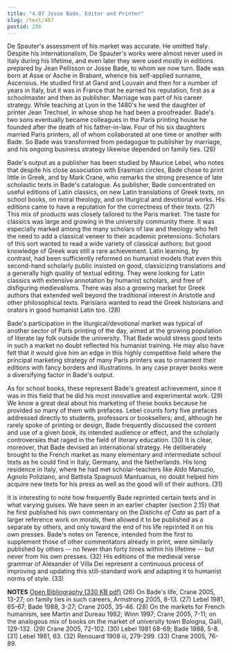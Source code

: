 ```yaml
---
title: "4.07 Josse Bade, Editor and Printer"
slug: /text/407
postid: 256
---
```

De Spauter's assessment of his market was accurate. He omitted Italy. Despite his internationalism, De Spauter's works were almost never used in Italy during his lifetime, and even later they were used mostly in editions prepared by Jean Pellisson or Josse Bade, to whom we now turn. Bade was born at Asse or Asche in Brabant, whence his self-applied surname, Ascensius. He studied first at Gand and Louvain and then for a number of years in Italy, but it was in France that he earned his reputation, first as a schoolmaster and then as publisher. Marriage was part of his career strategy. While teaching at Lyon in the 1480's he wed the daughter of printer Jean Trechsel, in whose shop he had been a proofreader. Bade's two sons eventually became colleagues in the Paris printing house he founded after the death of his father-in-law. Four of his six daughters married Paris printers, all of whom collaborated at one time or another with Bade. So Bade was transformed from pedagogue to publisher by marriage, and his ongoing business strategy likewise depended on family ties. (26)

Bade's output as a publisher has been studied by Maurice Lebel, who notes that despite his close association with Erasmian circles, Bade chose to print little in Greek, and by Mark Crane, who remarks the strong presence of late scholastic texts in Bade's catalogue. As publisher, Bade concentrated on useful editions of Latin classics, on new Latin translations of Greek texts, on school books, on moral theology, and on liturgical and devotional works. His editions came to have a reputation for the correctness of their texts. (27) This mix of products was closely tailored to the Paris market. The taste for classics was large and growing in the university community there. It was especially marked among the many scholars of law and theology who felt the need to add a classical veneer to their academic pretensions. Scholars of this sort wanted to read a wide variety of classical authors; but good knowledge of Greek was still a rare achievement. Latin learning, by contrast, had been sufficiently reformed on humanist models that even this second-hand scholarly public insisted on good, classicizing translations and a generally high quality of textual editing. They were looking for Latin classics with extensive annotation by humanist scholars, and free of disfiguring medievalisms. There was also a growing market for Greek authors that extended well beyond the traditional interest in Aristotle and other philosophical texts. Parisians wanted to read the Greek historians and orators in good humanist Latin too. (28)

Bade's participation in the liturgical/devotional market was typical of another sector of Paris printing of the day, aimed at the growing population of literate lay folk outside the university. That Bade would stress good texts in such a market no doubt reflected his humanist training. He may also have felt that it would give him an edge in this highly competitive field where the principal marketing strategy of many Paris printers was to ornament their editions with fancy borders and illustrations. In any case prayer books were a diversifying factor in Bade's output.

As for school books, these represent Bade's greatest achievement, since it was in this field that he did his most innovative and experimental work. (29) We know a great deal about his marketing of these books because he provided so many of them with prefaces. Lebel counts forty five prefaces addressed directly to students, professors or booksellers; and, although he rarely spoke of printing or design, Bade frequently discussed the content and use of a given book, its intended audience or effect, and the scholarly controversies that raged in the field of literary education. (30) It is clear, moreover, that Bade devised an international strategy. He deliberately brought to the French market as many elementary and intermediate school texts as he could find in Italy, Germany, and the Netherlands. His long residence in Italy, where he had met scholar-teachers like Aldo Manuzio, Agnolo Poliziano, and Battista Spagnuoli Mantuanus, no doubt helped him acquire new texts for his press as well as the good will of their authors. (31)

It is interesting to note how frequently Bade reprinted certain texts and in what varying guises. We have seen in an earlier chapter (section 2.15) that he first published his own commentary on the <em>Distichs of Cato</em> as part of a larger reference work on morals, then allowed it to be published as a separate by others, and only toward the end of his life reprinted it on his own presses. Bade's notes on Terence, intended from the first to supplement those of other commentators already in print, were similarly published by others -- no fewer than forty times within his lifetime -- but never from his own presses. (32) His editions of the medieval verse grammar of Alexander of Villa Dei represent a continuous process of improving and updating this still-standard work and adapting it to humanist norms of style. (33)

<strong>NOTES</strong>
<a href="http://www.humanismforsale.org/bibliography.pdf" target="new">Open Bibliography (330 KB pdf)</a>
(26) On Bade's life, Crane 2005, 13-27; on family ties in such careers, Armstrong 2005, 8-13.
(27) Lebel 1981, 65-67; Bade 1988, 3-27; Crane 2005, 35-46.
(28) On the markets for French humanism, see Martin and Dureau 1982; Winn 1997; Crane 2005, 7-11; on the analogous mix of books on the market of university town Bologna, Galli, 129-132.
(29) Crane 2005, 72-102.
(30) Lebel 1981 68-69; Bade 1988, 5-8.
(31) Lebel 1981, 63.
(32) Renouard 1908 iii, 279-299.
(33) Crane 2005, 76-89.
